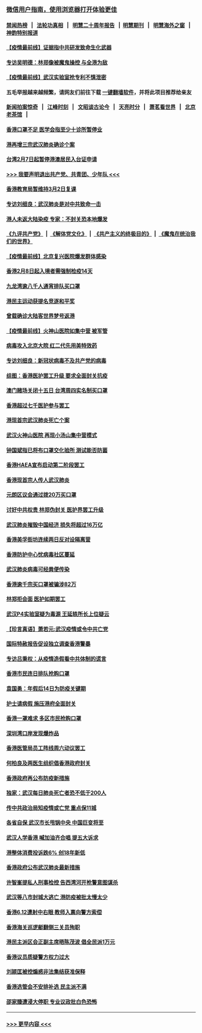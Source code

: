 ### [微信用户指南，使用浏览器打开体验更佳](https://github.com/gfw-breaker/banned-news1/blob/master/indexes/wechat-guide.md?t=0)
#### [禁闻热榜](热点新闻.md?t=0)  &nbsp;&nbsp;|&nbsp;&nbsp; [法轮功真相](https://github.com/gfw-breaker/truth/blob/master/README.md?t=0) &nbsp;&nbsp;|&nbsp;&nbsp; [明慧二十周年报告](https://github.com/gfw-breaker/mh-reports/blob/master/README.md?t=0) &nbsp;&nbsp;|&nbsp;&nbsp;[明慧期刊](https://github.com/gfw-breaker/mh-qikan) &nbsp;&nbsp;|&nbsp;&nbsp; [明慧海外之窗](https://github.com/gfw-breaker/mh-news/blob/master/README.md?t=0) &nbsp;&nbsp;|&nbsp;&nbsp; [神韵特别报道](https://github.com/gfw-breaker/mh-news/blob/master/shenyun.md?t=0)
#### [【疫情最前线】证据指中共研发致命生化武器](../pages/nsc415/n11853087.md?t=02081202) 
#### [专访吴明德：林郑像被魔鬼操控 与全港为敌](../pages/nsc415/n11852734.md?t=02081202) 
#### [【疫情最前线】武汉实验室抢专利不慎泄密](../pages/nsc415/n11850310.md?t=02081202) 
#### 五毛举报越来越频繁，请网友们前往下载 [一键翻墙软件](https://github.com/gfw-breaker/ssr-accounts)，并将此项目推荐给亲友
#### [新闻拍案惊奇](https://github.com/gfw-breaker/banned-news1/blob/master/pages/link4.md) &nbsp;&nbsp;|&nbsp;&nbsp; [江峰时刻](https://github.com/gfw-breaker/banned-news1/blob/master/pages/link4.md) &nbsp;&nbsp;|&nbsp;&nbsp; [文昭谈古论今](https://github.com/gfw-breaker/banned-news1/blob/master/pages/link4.md) &nbsp;&nbsp;|&nbsp;&nbsp; [天亮时分](https://github.com/gfw-breaker/banned-news1/blob/master/pages/link4.md) &nbsp;&nbsp;|&nbsp;&nbsp; [萧茗看世界](https://github.com/gfw-breaker/banned-news1/blob/master/pages/link4.md) &nbsp;&nbsp;|&nbsp;&nbsp; [北京老茶馆](https://github.com/gfw-breaker/banned-news1/blob/master/pages/link4.md) &nbsp;&nbsp;|&nbsp;&nbsp; 
#### [香港口罩不足 医学会指至少十诊所暂停业](../pages/nsc415/n11850301.md?t=02081202) 
#### [港再增三宗武汉肺炎确诊个案](../pages/nsc415/n11850328.md?t=02081202) 
#### [台湾2月7日起暂停港澳居民入台证申请](../pages/nsc415/n11850304.md?t=02081202) 
#### [>>> 我要声明退出共产党、共青团、少年队 <<<](https://github.com/begood0513/goodnews/blob/master/quit/letter.md) 
#### [香港教育局暂维持3月2日复课](../pages/nsc415/n11850260.md?t=02081202) 
#### [专访刘细良：武汉肺炎是对中共致命一击](../pages/nsc415/n11849934.md?t=02081202) 
#### [港人未返大陆染疫 专家：不封关恐本地爆发](../pages/nsc415/n11848021.md?t=02081202) 
#### [《九评共产党》](https://github.com/begood0513/9ping.md/blob/master/README.md) &nbsp;|&nbsp; [《解体党文化》](../../../../jtdwh.md/blob/master/README.md)  &nbsp;|&nbsp; [《共产主义的终极目的》](../../../../gczydzjmd.md/blob/master/README.md) &nbsp;|&nbsp; [《魔鬼在统治我们的世界》](../../../../mgztzwmdsj.md/blob/master/README.md) 
#### [【疫情最前线】北京复兴医院爆发群体感染](../pages/nsc415/n11847626.md?t=02081202) 
#### [香港2月8日起入境者需强制检疫14天](../pages/nsc415/n11847658.md?t=02081202) 
#### [九龙湾逾八千人通宵排队买口罩](../pages/nsc415/n11847647.md?t=02081202) 
#### [港民主运动获提名竞逐和平奖](../pages/nsc415/n11847633.md?t=02081202) 
#### [曾载确诊大陆客世界梦号返港](../pages/nsc415/n11847608.md?t=02081202) 
#### [【疫情最前线】火神山医院如集中营 被军管](../pages/nsc415/n11847524.md?t=02081202) 
#### [病毒攻入北京大院 红二代先用美特效药](../pages/nsc415/n11847427.md?t=02081202) 
#### [专访刘细良：新冠状病毒不及共产党的病毒](../pages/nsc415/n11847164.md?t=02081202) 
#### [组图：香港医护罢工升级 要求全面封关抗疫](../pages/nsc415/n11844107.md?t=02081202) 
#### [澳门赌场关闭十五日 台湾周四实名制买口罩](../pages/nsc415/n11845083.md?t=02081202) 
#### [香港超过七千医护参与罢工](../pages/nsc415/n11845051.md?t=02081202) 
#### [港现首宗武汉肺炎死亡个案](../pages/nsc415/n11844998.md?t=02081202) 
#### [武汉火神山医院 再现小汤山集中营模式](../pages/nsc415/n11844763.md?t=02081202) 
#### [钟国斌指已将布口罩交化验所 测试能否防菌](../pages/nsc415/n11842783.md?t=02081202) 
#### [香港HAEA宣布启动第二阶段罢工](../pages/nsc415/n11842723.md?t=02081202) 
#### [香港现首宗人传人武汉肺炎](../pages/nsc415/n11842766.md?t=02081202) 
#### [元朗区议会通过拨20万买口罩](../pages/nsc415/n11842754.md?t=02081202) 
#### [讨好中共权贵 林郑伪封关 医护界罢工升级](../pages/nsc415/n11842359.md?t=02081202) 
#### [武汉肺炎摧毁中国经济 损失将超过16万亿](../pages/nsc415/n11839723.md?t=02081202) 
#### [香港美孚街坊连续两日反对设隔离营](../pages/nsc415/n11839962.md?t=02081202) 
#### [香港防护中心忧病毒社区蔓延](../pages/nsc415/n11839933.md?t=02081202) 
#### [武汉肺炎病毒可经粪便传染](../pages/nsc415/n11839939.md?t=02081202) 
#### [香港逾千宗买口罩被骗涉82万](../pages/nsc415/n11839914.md?t=02081202) 
#### [林郑拒会面 医护如期罢工](../pages/nsc415/n11839892.md?t=02081202) 
#### [武汉P4实验室疑为毒源 王延轶所长上位疑云](../pages/nsc415/n11835543.md?t=02081202) 
#### [【珍言真语】萧若元:武汉疫情或令中共亡党](../pages/nsc415/n11829394.md?t=02081202) 
#### [国际特赦报告促设独立调查香港警暴](../pages/nsc415/n11833845.md?t=02081202) 
#### [专访吕秉权：从疫情造假看中共体制的谎言](../pages/nsc415/n11833813.md?t=02081202) 
#### [香港市民连日排队抢购口罩](../pages/nsc415/n11833794.md?t=02081202) 
#### [袁国勇：年假后14日为防疫关键期](../pages/nsc415/n11831088.md?t=02081202) 
#### [护士请病假 施压港府全面封关](../pages/nsc415/n11831030.md?t=02081202) 
#### [香港一罩难求 多区市民抢购口罩](../pages/nsc415/n11831002.md?t=02081202) 
#### [深圳湾口岸发现爆炸品](../pages/nsc415/n11828802.md?t=02081202) 
#### [香港医管局员工阵线周六动议罢工](../pages/nsc415/n11828762.md?t=02081202) 
#### [何柏良及两医生组织倡香港政府封关](../pages/nsc415/n11828749.md?t=02081202) 
#### [香港政府再公布防疫新措施](../pages/nsc415/n11828716.md?t=02081202) 
#### [独家：武汉每日肺炎死亡者恐不低于200人](../pages/nsc415/n11828240.md?t=02081202) 
#### [传中共政治局知疫情或亡党 重点保11城](../pages/nsc415/n11828145.md?t=02081202) 
#### [各省自保 武汉市长甩锅中央 中国巨变将至](../pages/nsc415/n11828021.md?t=02081202) 
#### [武汉人学香港 喊加油齐合唱 提五大诉求](../pages/nsc415/n11827046.md?t=02081202) 
#### [港整体消费投诉跌6% 创18年新低](../pages/nsc415/n11817280.md?t=02081202) 
#### [香港政府公布武汉肺炎最新措施](../pages/nsc415/n11817152.md?t=02081202) 
#### [许智峯提私人刑事检控 告西湾河开枪警意图谋杀](../pages/nsc415/n11817132.md?t=02081202) 
#### [武汉等八市封城大逃亡 港防疫被批太慢太少](../pages/nsc415/n11817058.md?t=02081202) 
#### [香港6.12遭射中右眼 教师入禀向警方索偿](../pages/nsc415/n11814678.md?t=02081202) 
#### [香港海关巡逻艇翻侧三关员殉职](../pages/nsc415/n11814604.md?t=02081202) 
#### [港民主派区会正副主席晤陈茂波 倡全民派1万元](../pages/nsc415/n11814582.md?t=02081202) 
#### [香港议员质疑警方权力过大](../pages/nsc415/n11814560.md?t=02081202) 
#### [刘颕匡被控煽惑非法集结获准保释](../pages/nsc415/n11811727.md?t=02081202) 
#### [香港选管会不安排补选 民主派不满](../pages/nsc415/n11811691.md?t=02081202) 
#### [邵家臻遭浸大停职 专业议政批白色恐怖](../pages/nsc415/n11811670.md?t=02081202) 

----
#### [ >>> 更早内容 <<< ](../indexes/nsc415-earlier.md)
